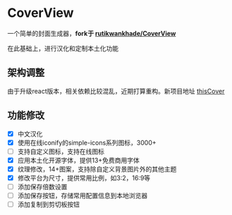 # CoverView

一个简单的封面生成器，**fork于 [rutikwankhade/CoverView](https://github.com/rutikwankhade/CoverView)**

在此基础上，进行汉化和定制本土化功能

## 架构调整

由于升级react版本，相关依赖比较混乱，近期打算重构。新项目地址 [thisCover](https://github.com/weizwz/cover)

## 功能修改

- [x] 中文汉化
- [x] 使用在线iconify的simple-icons系列图标，3000+
- [ ] 支持自定义图标，支持在线图标
- [x] 应用本土化开源字体，提供13+免费商用字体
- [x] 纹理修改，14+图案，支持除自定义背景图片外的其他主题
- [x] 修改平台为尺寸，提供常用比例，如3:2，16:9等
- [ ] 添加保存倍数设置
- [ ] 添加保存按钮，存储常用配置信息到本地浏览器
- [ ] 添加复制到剪切板按钮
